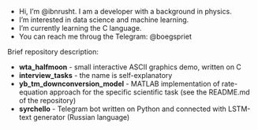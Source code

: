 - Hi, I’m @ibnrusht. I am a developer with a background in physics.
- I’m interested in data science and machine learning.
- I’m currently learning the C language.
- You can reach me throug the Telegram: @boegspriet 

Brief repository description:

- <b>wta_halfmoon</b> - small interactive ASCII graphics demo, written on C
- <b>interview_tasks</b> - the name is self-explanatory
- <b>yb_tm_downconversion_model</b> - MATLAB implementation of rate-equation approach for the specific scientific task (see the README.md of the repository)
- <b>syrchello</b> - Telegram bot written on Python and connected with LSTM-text generator (Russian language)

<!---
ibnrusht/ibnrusht is a ✨ special ✨ repository because its `README.md` (this file) appears on your GitHub profile.
You can click the Preview link to take a look at your changes.
--->
